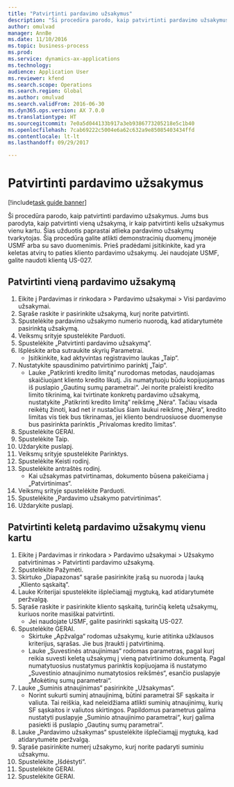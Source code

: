 ```yaml
--- 
title: "Patvirtinti pardavimo užsakymus"
description: "Ši procedūra parodo, kaip patvirtinti pardavimo užsakymus."
author: omulvad
manager: AnnBe
ms.date: 11/10/2016
ms.topic: business-process
ms.prod: 
ms.service: dynamics-ax-applications
ms.technology: 
audience: Application User
ms.reviewer: kfend
ms.search.scope: Operations
ms.search.region: Global
ms.author: omulvad
ms.search.validFrom: 2016-06-30
ms.dyn365.ops.version: AX 7.0.0
ms.translationtype: HT
ms.sourcegitcommit: 7e0a5d044133b917a3eb9386773205218e5c1b40
ms.openlocfilehash: 7cab69222c5004e6a62c632a9e85085403434ffd
ms.contentlocale: lt-lt
ms.lasthandoff: 09/29/2017

---
```

# <a name="confirm-sales-orders"></a>Patvirtinti pardavimo užsakymus

[!include[task guide banner](../../includes/task-guide-banner.md)]

Ši procedūra parodo, kaip patvirtinti pardavimo užsakymus. Jums bus parodyta, kaip patvirtinti vieną užsakymą, ir kaip patvirtinti kelis užsakymus vienu kartu. Šias užduotis paprastai atlieka pardavimo užsakymų tvarkytojas. Šią procedūrą galite atlikti demonstracinių duomenų įmonėje USMF arba su savo duomenimis. Prieš pradėdami įsitikinkite, kad yra keletas atvirų to paties kliento pardavimo užsakymų. Jei naudojate USMF, galite naudoti klientą US-027.


## <a name="confirm-a-single-sales-order"></a>Patvirtinti vieną pardavimo užsakymą
1. Eikite į Pardavimas ir rinkodara > Pardavimo užsakymai > Visi pardavimo užsakymai.
2. Sąraše raskite ir pasirinkite užsakymą, kurį norite patvirtinti.
3. Spustelėkite pardavimo užsakymo numerio nuorodą, kad atidarytumėte pasirinktą užsakymą.
4. Veiksmų srityje spustelėkite Parduoti.
5. Spustelėkite „Patvirtinti pardavimo užsakymą“.
6. Išplėskite arba sutraukite skyrių Parametrai.
    * Įsitikinkite, kad aktyvintas registravimo laukas „Taip“.  
7. Nustatykite spausdinimo patvirtinimo parinktį „Taip“.
    * Lauke „Patikrinti kredito limitą“ nurodomas metodas, naudojamas skaičiuojant kliento kredito likutį. Jis numatytuoju būdu kopijuojamas iš puslapio „Gautinų sumų parametrai“. Jei norite praleisti kredito limito tikrinimą, kai tvirtinate konkretų pardavimo užsakymą, nustatykite „Patikrinti kredito limitą“ reikšmę „Nėra“. Tačiau visada reikėtų žinoti, kad net ir nustačius šiam laukui reikšmę „Nėra“, kredito limitas vis tiek bus tikrinamas, jei kliento bendruosiuose duomenyse bus pasirinkta parinktis „Privalomas kredito limitas“.  
8. Spustelėkite GERAI.
9. Spustelėkite Taip.
10. Uždarykite puslapį.
11. Veiksmų srityje spustelėkite Parinktys.
12. Spustelėkite Keisti rodinį.
13. Spustelėkite antraštės rodinį.
    * Kai užsakymas patvirtinamas, dokumento būsena pakeičiama į „Patvirtinimas“.  
14. Veiksmų srityje spustelėkite Parduoti.
15. Spustelėkite „Pardavimo užsakymo patvirtinimas“.
16. Uždarykite puslapį.

## <a name="confirm-multiple-sales-orders-at-once"></a>Patvirtinti keletą pardavimo užsakymų vienu kartu
1. Eikite į Pardavimas ir rinkodara > Pardavimo užsakymai > Užsakymo patvirtinimas > Patvirtinti pardavimo užsakymą.
2. Spustelėkite Pažymėti.
3. Skirtuko „Diapazonas“ sąraše pasirinkite įrašą su nuoroda į lauką „Kliento sąskaitą“.
4. Lauke Kriterijai spustelėkite išplečiamąjį mygtuką, kad atidarytumėte peržvalgą.
5. Sąraše raskite ir pasirinkite kliento sąskaitą, turinčią keletą užsakymų, kuriuos norite masiškai patvirtinti.
    * Jei naudojate USMF, galite pasirinkti sąskaitą US-027.  
6. Spustelėkite GERAI.
    * Skirtuke „Apžvalga“ rodomas užsakymų, kurie atitinka užklausos kriterijus, sąrašas. Jie bus įtraukti į patvirtinimą.  
    * Lauke „Suvestinės atnaujinimas“ rodomas parametras, pagal kurį reikia suvesti keletą užsakymų į vieną patvirtinimo dokumentą. Pagal numatytuosius nustatymus parinktis kopijuojama iš nustatymo „Suvestinio atnaujinimo numatytosios reikšmės“, esančio puslapyje „Mokėtinų sumų parametrai“.  
7. Lauke „Suminis atnaujinimas“ pasirinkite „Užsakymas“.
    * Norint sukurti suminį atnaujinimą, būtini parametrai SF sąskaita ir valiuta. Tai reiškia, kad neleidžiama atlikti suminių atnaujinimų, kurių SF sąskaitos ir valiutos skirtingos. Papildomus parametrus galima nustatyti puslapyje „Suminio atnaujinimo parametrai“, kurį galima pasiekti iš puslapio „Gautinų sumų parametrai“.  
8. Lauke „Pardavimo užsakymas“ spustelėkite išplečiamąjį mygtuką, kad atidarytumėte peržvalgą.
9. Sąraše pasirinkite numerį užsakymo, kurį norite padaryti suminiu užsakymu.
10. Spustelėkite „Išdėstyti“.
11. Spustelėkite GERAI.
12. Spustelėkite GERAI.


